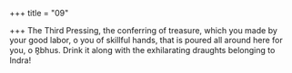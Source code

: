 +++
title = "09"

+++
The Third Pressing, the conferring of treasure, which you made by your  good labor, o you of skillful hands,
that is poured all around here for you, o R̥bhus. Drink it along with the  exhilarating draughts belonging to Indra!